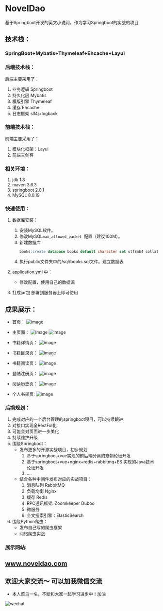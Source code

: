 # NovelDao

基于Springboot开发的英文小说网，作为学习Springboot的实战的项目

## 技术栈：

### SpringBoot+Mybatis+Thymeleaf+Ehcache+Layui

### 后端技术栈：

后端主要采用了：

1. 业务逻辑 Springboot
2. 持久化层 Mybatis
3. 模版引擎 Thymeleaf
4. 缓存 Ehcache
5. 日志框架 slf4j+logback



### 前端技术栈：

前端主要采用了：

1. 模块化框架：Layui
2. 前端三剑客



### 相关环境：

1. jdk 1.8
2. maven 3.6.3
3. springboot 2.0.1
4. MySQL 8.0.19



### 快速使用：

1. 数据库安装：

   1. 安装MySQL软件。
   2. 修改MySQL`max_allowed_packet `配置（建议100M）。
   3. 新建数据库
       ``` sql 
       books:create database books default character set utf8mb4 collate utf8mb4_general_ci 。
   4. 执行public文件夹中的/sql/books.sql文件。建立数据表

2. application.yml 中：

   + 修改配置，使用自己的数据源

   

3. 打成jar包 部署到服务器上即可使用



## 成果展示：

+ 首页：
  ![image](https://github.com/Xunzhuo/NovelDao/raw/master/src/main/resources/public/index.png)

+ 主页面：
  ![image](https://github.com/Xunzhuo/NovelDao/raw/master/src/main/resources/public/main.png)
  ![image](https://github.com/Xunzhuo/NovelDao/raw/master/src/main/resources/public/main1.png)

+ 书籍详情页：
  ![image](https://github.com/Xunzhuo/NovelDao/raw/master/src/main/resources/public/index.png)

+ 书籍目录页：
  ![image](https://github.com/Xunzhuo/NovelDao/raw/master/src/main/resources/public/content.png)

+ 书籍阅读页：
  ![image](https://github.com/Xunzhuo/NovelDao/raw/master/src/main/resources/public/detail.png)

+ 登陆注册页：
  ![image](https://github.com/Xunzhuo/NovelDao/raw/master/src/main/resources/public/login.png)

+ 阅读历史页：
  ![image](https://github.com/Xunzhuo/NovelDao/raw/master/src/main/resources/public/history.png)

+ 个人书架页:
  ![image](https://github.com/Xunzhuo/NovelDao/raw/master/src/main/resources/public/shelf.png)

### 后期规划：

1. 完成对应的一个后台管理的springboot项目，可以持续跟进
2. 对接口实现全RestFul化
3. 可能会对页面进一步美化
4. 持续维护升级
5. 围绕Springboot：
   + 发布更多的开源实战项目，初步规划
     1. 基于springboot+vue实现的前后端分离的宠物论坛开发
     2. 基于springboot+vue+nginx+redis+rabbitmq+ES 实现的Java技术论坛开发
     3. ....
   + 结合各种中间件发布对应的实战项目：
     1. 消息队列 RabbitMQ
     2. 负载均衡 Nginx
     3. 缓存 Redis
     4. RPC通讯框架: Zoomkeeper Duboo
     5. 微服务
     6. 全文搜索引擎：ElasticSearch
6. 围绕Python爬虫：
   + 发布自己写的爬虫框架
   + 网络爬虫实战

### 展示网站:

##  www.noveldao.com



## 欢迎大家交流～ 可以加我微信交流

+ 本人菜鸟一名，不断和大家一起学习进步中！加油

![wechat](https://github.com/Xunzhuo/NovelDao/raw/master/src/main/resources/public/wechat.jpg)
